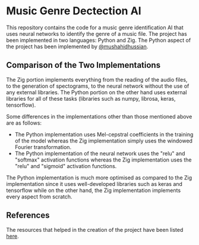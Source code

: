 # Music Genre Dectection AI
This repository contains the code for a music genre identification AI that uses neural networks to identify the genre of a music file. The project has been implemented in two languages: Python and Zig. The Python aspect of the project has been implemented by [@mushahidhussian](https://github.com/mushahidhussian).

## Comparison of the Two Implementations
The Zig portion implements everything from the reading of the audio files, to the generation of spectograms, to the neural network without the use of any external libraries. The Python portion on the other hand uses external libraries for all of these tasks (libraries such as numpy, librosa, keras, tensorflow).

Some differences in the implementations other than those mentioned above are as follows:
- The Python implementation uses Mel-cepstral coefficients in the training of the model whereas the Zig implementation simply uses the windowed Fourier transformation.
- The Python implementation of the neural network uses the "relu" and "softmax" activation functions whereas the Zig implementation uses the "relu" and "sigmoid" activation functions.

The Python implementation is much more optimised as compared to the Zig implementation since it uses well-developed libraries such as keras and tensorflow while on the other hand, the Zig implementation implements every aspect from scratch.

## References
The resources that helped in the creation of the project have been listed [here](RESOURCES.md).
